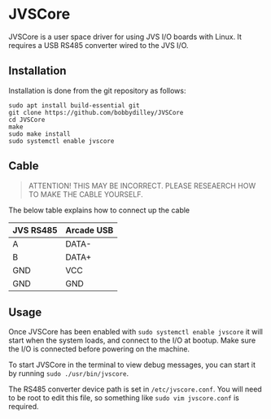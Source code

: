 
# JVSCore

JVSCore is a user space driver for using JVS I/O boards with Linux. It requires a USB RS485 converter wired to the JVS I/O.

## Installation

Installation is done from the git repository as follows:

```
sudo apt install build-essential git
git clone https://github.com/bobbydilley/JVSCore
cd JVSCore
make
sudo make install
sudo systemctl enable jvscore
```

## Cable

> ATTENTION! THIS MAY BE INCORRECT. PLEASE RESEAERCH HOW TO MAKE THE CABLE YOURSELF.

The below table explains how to connect up the cable

|JVS RS485|Arcade USB|
|---|---|
|A|DATA-|
|B|DATA+|
|GND|VCC|
|GND|GND|

## Usage

Once JVSCore has been enabled with `sudo systemctl enable jvscore` it will start when the system loads, and connect to the I/O at bootup. Make sure the I/O is connected before powering on the machine.

To start JVSCore in the terminal to view debug messages, you can start it by running `sudo ./usr/bin/jvscore`.

The RS485 converter device path is set in `/etc/jvscore.conf`. You will need to be root to edit this file, so something like `sudo vim jvscore.conf` is required.